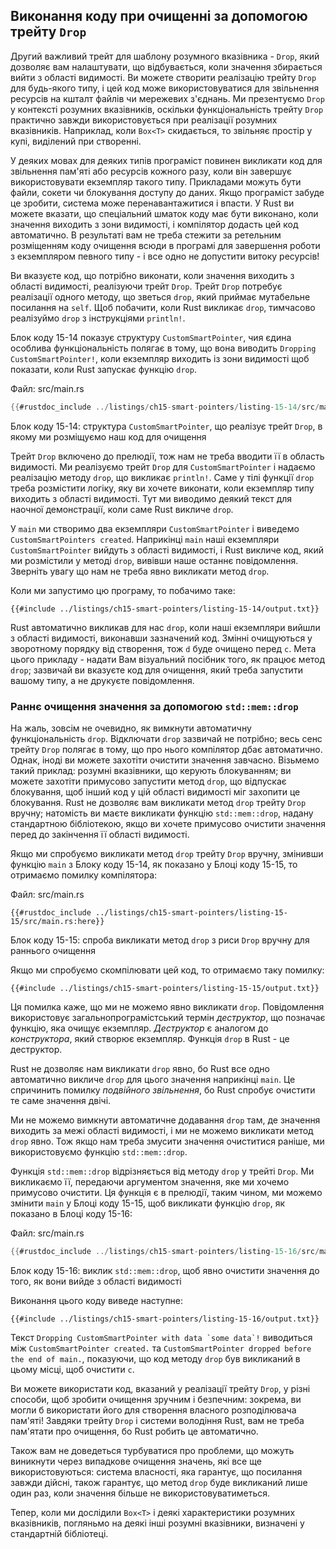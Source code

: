 ## Виконання коду при очищенні за допомогою трейту `Drop`

Другий важливий трейт для шаблону розумного вказівника - `Drop`, який дозволяє вам налаштувати, що відбувається, коли значення збирається вийти з області видимості. Ви можете створити реалізацію трейту `Drop` для будь-якого типу, і цей код може використовуватися для звільнення ресурсів на кшталт файлів чи мережевих з'єднань. Ми презентуємо `Drop` у контексті розумних вказівників, оскільки функціональність трейту `Drop` практично завжди використовується при реалізації розумних вказівників. Наприклад, коли `Box<T>` скидається, то звільняє простір у купі, виділений при створенні.

У деяких мовах для деяких типів програміст повинен викликати код для звільнення пам'яті або ресурсів кожного разу, коли він завершує використовувати екземпляр такого типу. Прикладами можуть бути файли, сокети чи блокування доступу до даних. Якщо програміст забуде це зробити, система може перенавантажитися і впасти. У Rust ви можете вказати, що спеціальний шматок коду має бути виконано, коли значення виходить з зони видимості, і компілятор додасть цей код автоматично. В результаті вам не треба стежити за ретельним розміщенням коду очищення всюди в програмі для завершення роботи з екземпляром певного типу - і все одно не допустити витоку ресурсів!

Ви вказуєте код, що потрібно виконати, коли значення виходить з області видимості, реалізуючи трейт `Drop`. Трейт `Drop` потребує реалізації одного методу, що зветься `drop`, який приймає мутабельне посилання на `self`. Щоб побачити, коли Rust викликає `drop`, тимчасово реалізуймо `drop` з інструкціями `println!`.

Блок коду 15-14 показує структуру `CustomSmartPointer`, чия єдина особлива функціональність полягає в тому, що вона виводить `Dropping CustomSmartPointer!`, коли екземпляр виходить із зони видимості щоб показати, коли Rust запускає функцію `drop`.

<span class="filename">Файл: src/main.rs</span>

```rust
{{#rustdoc_include ../listings/ch15-smart-pointers/listing-15-14/src/main.rs}}
```


<span class="caption">Блок коду 15-14: структура `CustomSmartPointer`, що реалізує трейт `Drop`, в якому ми розміщуємо наш код для очищення</span>

Трейт `Drop` включено до прелюдії, тож нам не треба вводити її в область видимості. Ми реалізуємо трейт `Drop` для `CustomSmartPointer` і надаємо реалізацію методу `drop`, що викликає `println!`. Саме у тілі функції `drop` треба розмістити логіку, яку ви хочете виконати, коли екземпляр типу виходить з області видимості. Тут ми виводимо деякий текст для наочної демонстрації, коли саме Rust викличе `drop`.

У `main` ми створимо два екземпляри `CustomSmartPointer` і виведемо `CustomSmartPointers created`. Наприкінці `main` наші екземпляри `CustomSmartPointer` вийдуть з області видимості, і Rust викличе код, який ми розмістили у методі `drop`, вивівши наше останнє повідомлення. Зверніть увагу що нам не треба явно викликати метод `drop`.

Коли ми запустимо цю програму, то побачимо таке:

```console
{{#include ../listings/ch15-smart-pointers/listing-15-14/output.txt}}
```

Rust автоматично викликав для нас `drop`, коли наші екземпляри вийшли з області видимості, виконавши зазначений код. Змінні очищуються у зворотному порядку від створення, тож `d` буде очищено перед `c`. Мета цього прикладу - надати Вам візуальний посібник того, як працює метод `drop`; зазвичай ви вказуєте код для очищення, який треба запустити вашому типу, а не друкуєте повідомлення.

### Раннє очищення значення за допомогою `std::mem::drop`

На жаль, зовсім не очевидно, як вимкнути автоматичну функціональність `drop`. Відключати `drop` зазвичай не потрібно; весь сенс трейту `Drop` полягає в тому, що про нього компілятор дбає автоматично. Однак, іноді ви можете захотіти очистити значення завчасно. Візьмемо такий приклад: розумні вказівники, що керують блокуванням; ви можете захотіти примусово запустити метод `drop`, що відпускає блокування, щоб інший код у цій області видимості міг захопити це блокування. Rust не дозволяє вам викликати метод `drop` трейту `Drop` вручну; натомість ви маєте викликати функцію `std::mem::drop`, надану стандартною бібліотекою, якщо ви хочете примусово очистити значення перед до закінчення її області видимості.

Якщо ми спробуємо викликати метод `drop` трейту `Drop` вручну, змінивши функцію `main` з Блоку коду 15-14, як показано у Блоці коду 15-15, то отримаємо помилку компілятора:

<span class="filename">Файл: src/main.rs</span>

```rust,ignore,does_not_compile
{{#rustdoc_include ../listings/ch15-smart-pointers/listing-15-15/src/main.rs:here}}
```


<span class="caption">Блок коду 15-15: спроба викликати метод `drop` з риси `Drop` вручну для раннього очищення</span>

Якщо ми спробуємо скомпілювати цей код, то отримаємо таку помилку:

```console
{{#include ../listings/ch15-smart-pointers/listing-15-15/output.txt}}
```

Ця помилка каже, що ми не можемо явно викликати `drop`. Повідомлення використовує загальнопрограмістський термін *деструктор*, що позначає функцію, яка очищує екземпляр. *Деструктор* є аналогом до *конструктора*, який створює екземпляр. Функція `drop` в Rust - це деструктор.

Rust не дозволяє нам викликати `drop` явно, бо Rust все одно автоматично викличе `drop` для цього значення наприкінці `main`. Це спричинить помилку *подвійного звільнення*, бо Rust спробує очистити те саме значення двічі.

Ми не можемо вимкнути автоматичне додавання `drop` там, де значення виходить за межі області видимості, і ми не можемо викликати метод `drop` явно. Тож якщо нам треба змусити значення очиститися раніше, ми використовуємо функцію `std::mem::drop`.

Функція `std::mem::drop` відрізняється від методу `drop` у трейті `Drop`. Ми викликаємо її, передаючи аргументом значення, яке ми хочемо примусово очистити. Ця функція є в прелюдії, таким чином, ми можемо змінити `main` у Блоці коду 15-15, щоб викликати функцію `drop`, як показано в Блоці коду 15-16:

<span class="filename">Файл: src/main.rs</span>

```rust
{{#rustdoc_include ../listings/ch15-smart-pointers/listing-15-16/src/main.rs:here}}
```


<span class="caption">Блок коду 15-16: виклик `std::mem::drop`, щоб явно очистити значення до того, як вони вийде з області видимості</span>

Виконання цього коду виведе наступне:

```console
{{#include ../listings/ch15-smart-pointers/listing-15-16/output.txt}}
```

Текст ``Dropping CustomSmartPointer with data `some data`!`` виводиться між `CustomSmartPointer created.` та `CustomSmartPointer dropped
before the end of main.`, показуючи, що код методу `drop` був викликаний в цьому місці, щоб очистити `c`.

Ви можете використати код, вказаний у реалізації трейту `Drop`, у різні способи, щоб зробити очищення зручним і безпечним: зокрема, ви могли б використати його для створення власного розподілювача пам'яті! Завдяки трейту `Drop` і системи володіння Rust, вам не треба пам'ятати про очищення, бо Rust робить це автоматично.

Також вам не доведеться турбуватися про проблеми, що можуть виникнути через випадкове очищення значень, які все ще використовуються: система власності, яка гарантує, що посилання завжди дійсні, також гарантує, що метод `drop` буде викликаний лише один раз, коли значення більше не використовуватиметься.

Тепер, коли ми дослідили `Box<T>` і деякі характеристики розумних вказівників, погляньмо на деякі інші розумні вказівники, визначені у стандартній бібліотеці.
